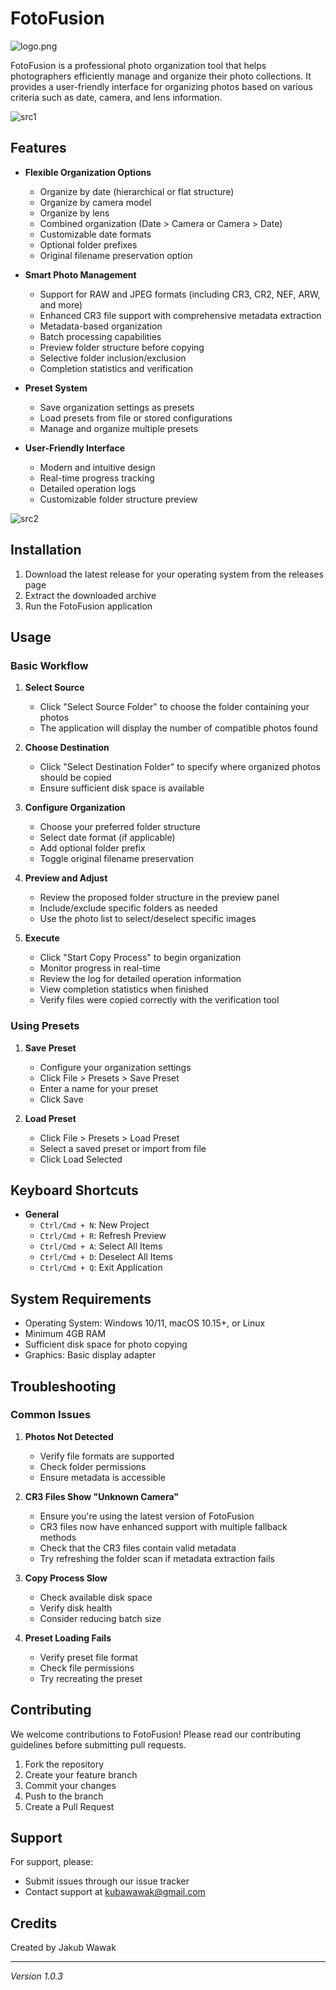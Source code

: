 # FotoFusion

![logo.png](/assets/logo.png)

FotoFusion is a professional photo organization tool that helps photographers efficiently manage and organize their photo collections. It provides a user-friendly interface for organizing photos based on various criteria such as date, camera, and lens information.

![src1](/readme_resources/src1.png)

## Features

- **Flexible Organization Options**
  - Organize by date (hierarchical or flat structure)
  - Organize by camera model
  - Organize by lens
  - Combined organization (Date > Camera or Camera > Date)
  - Customizable date formats
  - Optional folder prefixes
  - Original filename preservation option

- **Smart Photo Management**
  - Support for RAW and JPEG formats (including CR3, CR2, NEF, ARW, and more)
  - Enhanced CR3 file support with comprehensive metadata extraction
  - Metadata-based organization
  - Batch processing capabilities
  - Preview folder structure before copying
  - Selective folder inclusion/exclusion
  - Completion statistics and verification

- **Preset System**
  - Save organization settings as presets
  - Load presets from file or stored configurations
  - Manage and organize multiple presets

- **User-Friendly Interface**
  - Modern and intuitive design
  - Real-time progress tracking
  - Detailed operation logs
  - Customizable folder structure preview

![src2](/readme_resources/src2.png)

## Installation

1. Download the latest release for your operating system from the releases page
2. Extract the downloaded archive
3. Run the FotoFusion application

## Usage

### Basic Workflow

1. **Select Source**
   - Click "Select Source Folder" to choose the folder containing your photos
   - The application will display the number of compatible photos found

2. **Choose Destination**
   - Click "Select Destination Folder" to specify where organized photos should be copied
   - Ensure sufficient disk space is available

3. **Configure Organization**
   - Choose your preferred folder structure
   - Select date format (if applicable)
   - Add optional folder prefix
   - Toggle original filename preservation

4. **Preview and Adjust**
   - Review the proposed folder structure in the preview panel
   - Include/exclude specific folders as needed
   - Use the photo list to select/deselect specific images

5. **Execute**
   - Click "Start Copy Process" to begin organization
   - Monitor progress in real-time
   - Review the log for detailed operation information
   - View completion statistics when finished
   - Verify files were copied correctly with the verification tool

### Using Presets

1. **Save Preset**
   - Configure your organization settings
   - Click File > Presets > Save Preset
   - Enter a name for your preset
   - Click Save

2. **Load Preset**
   - Click File > Presets > Load Preset
   - Select a saved preset or import from file
   - Click Load Selected

## Keyboard Shortcuts

- **General**
  - `Ctrl/Cmd + N`: New Project
  - `Ctrl/Cmd + R`: Refresh Preview
  - `Ctrl/Cmd + A`: Select All Items
  - `Ctrl/Cmd + D`: Deselect All Items
  - `Ctrl/Cmd + Q`: Exit Application

## System Requirements

- Operating System: Windows 10/11, macOS 10.15+, or Linux
- Minimum 4GB RAM
- Sufficient disk space for photo copying
- Graphics: Basic display adapter

## Troubleshooting

### Common Issues

1. **Photos Not Detected**
   - Verify file formats are supported
   - Check folder permissions
   - Ensure metadata is accessible

2. **CR3 Files Show "Unknown Camera"**
   - Ensure you're using the latest version of FotoFusion
   - CR3 files now have enhanced support with multiple fallback methods
   - Check that the CR3 files contain valid metadata
   - Try refreshing the folder scan if metadata extraction fails

3. **Copy Process Slow**
   - Check available disk space
   - Verify disk health
   - Consider reducing batch size

4. **Preset Loading Fails**
   - Verify preset file format
   - Check file permissions
   - Try recreating the preset

## Contributing

We welcome contributions to FotoFusion! Please read our contributing guidelines before submitting pull requests.

1. Fork the repository
2. Create your feature branch
3. Commit your changes
4. Push to the branch
5. Create a Pull Request

## Support

For support, please:
- Submit issues through our issue tracker
- Contact support at [kubawawak@gmail.com](mailto:kubawawak@gmail.com)

## Credits

Created by Jakub Wawak

---

*Version 1.0.3* 